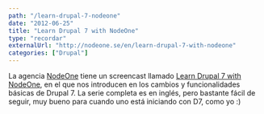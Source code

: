 ```yaml
---
path: "/learn-drupal-7-nodeone"
date: "2012-06-25"
title: "Learn Drupal 7 with NodeOne"
type: "recordar"
externalUrl: "http://nodeone.se/en/learn-drupal-7-with-nodeone"
categories: ["Drupal"]
---
```


La agencia [NodeOne](http://nodeone.se/) tiene un screencast llamado [Learn Drupal 7 with NodeOne](http://nodeone.se/en/learn-drupal-7-with-nodeone), en el que nos introducen en los cambios y funcionalidades básicas de Drupal 7. La serie completa es en inglés, pero bastante fácil de seguir, muy bueno para cuando uno está iniciando con D7, como yo :)
